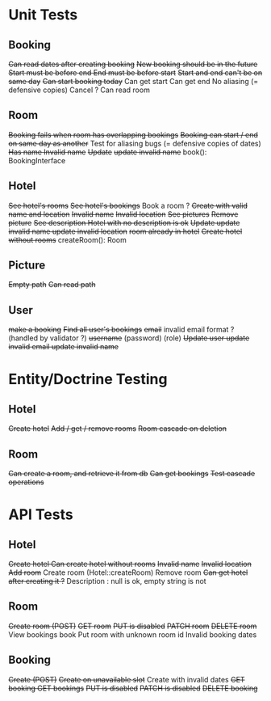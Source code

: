 # Unit Tests

## Booking

~~Can read dates after creating booking~~
~~New booking should be in the future~~
~~Start must be before end
End must be before start~~
~~Start and end can't be on same day~~
~~Can start booking today~~
Can get start
Can get end
No aliasing (= defensive copies)
Cancel ?
Can read room

## Room

~~Booking fails when room has overlapping bookings~~
~~Booking can start / end on same day as another~~
Test for aliasing bugs (= defensive copies of dates)
~~Has name
Invalid name~~
~~Update~~
~~update invalid name~~
book(): BookingInterface

## Hotel

~~See hotel's rooms~~
~~See hotel's bookings~~
Book a room ?
~~Create with valid name and location~~
~~Invalid name~~
~~Invalid location~~
~~See pictures~~
~~Remove picture~~
~~See description
Hotel with no description is ok~~
~~Update
update invalid name
update invalid location~~
~~room already in hotel~~
~~Create hotel without rooms~~
createRoom(): Room

## Picture

~~Empty path~~
~~Can read path~~

## User

~~make a booking~~
~~Find all user's bookings~~
~~email~~
invalid email format ? (handled by validator ?)
~~username~~
(password)
(role)
~~Update user
update invalid email
update invalid name~~

# Entity/Doctrine Testing

## Hotel
~~Create hotel~~
~~Add / get / remove rooms~~
~~Room cascade on deletion~~

## Room

~~Can create a room, and retrieve it from db~~
~~Can get bookings~~
~~Test cascade operations~~

# API Tests

## Hotel

~~Create hotel
Can create hotel without rooms~~
~~Invalid name~~
~~Invalid location~~
~~Add room~~
Create room (Hotel::createRoom)
Remove room
~~Can get hotel after creating it ?~~ 
Description : null is ok, empty string is not

## Room

~~Create room (POST)~~
~~GET room~~
~~PUT is disabled~~
~~PATCH room~~
~~DELETE room~~
View bookings
book
Put room with unknown room id
Invalid booking dates


## Booking
~~Create (POST)~~
~~Create on unavailable slot~~
Create with invalid dates
~~GET booking
GET bookings~~
~~PUT is disabled~~
~~PATCH is disabled~~
~~DELETE booking~~
